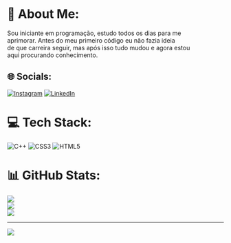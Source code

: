 # 💫 About Me:
Sou iniciante em programação, estudo todos os dias para me <br>aprimorar. Antes do meu primeiro código  eu não fazia ideia<br>de que carreira seguir, mas após isso tudo mudou e agora estou<br>aqui procurando conhecimento. 


## 🌐 Socials:
[![Instagram](https://img.shields.io/badge/Instagram-%23E4405F.svg?logo=Instagram&logoColor=white)](https://instagram.com/lucas__kkj) [![LinkedIn](https://img.shields.io/badge/LinkedIn-%230077B5.svg?logo=linkedin&logoColor=white)](https://linkedin.com/in/https://www.linkedin.com/in/lucas-c-druciak-chagas-63052a277/) 

# 💻 Tech Stack:
![C++](https://img.shields.io/badge/c++-%2300599C.svg?style=for-the-badge&logo=c%2B%2B&logoColor=white) ![CSS3](https://img.shields.io/badge/css3-%231572B6.svg?style=for-the-badge&logo=css3&logoColor=white) ![HTML5](https://img.shields.io/badge/html5-%23E34F26.svg?style=for-the-badge&logo=html5&logoColor=white)
# 📊 GitHub Stats:
![](https://github-readme-stats.vercel.app/api?username=virtueboy777&theme=blue-green&hide_border=false&include_all_commits=true&count_private=false)<br/>
![](https://github-readme-streak-stats.herokuapp.com/?user=virtueboy777&theme=blue-green&hide_border=false)<br/>
![](https://github-readme-stats.vercel.app/api/top-langs/?username=virtueboy777&theme=blue-green&hide_border=false&include_all_commits=true&count_private=false&layout=compact)

---
[![](https://visitcount.itsvg.in/api?id=virtueboy777&icon=0&color=0)](https://visitcount.itsvg.in)

<!-- Proudly created with GPRM ( https://gprm.itsvg.in ) -->
